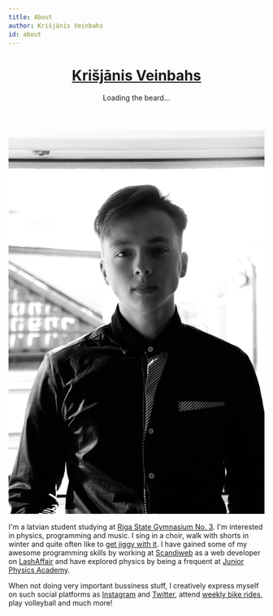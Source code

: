 ```yaml
---
title: About
author: Krišjānis Veinbahs
id: about
---
```


<header>
<h1><a href="#">Krišjānis Veinbahs</a></h1>
<p>Loading the beard...</p>
</header>

![](/images/about.jpg)

I'm a latvian student studying at [Riga State Gymnasium No. 3](http://www.r3g.lv/).
I'm interested in physics, programming and music. I sing in a choir, walk with shorts
in winter and quite often like to [get jiggy with it](https://www.youtube.com/watch?v=3JcmQONgXJM).
I have gained some of my awesome programming skills by working at [Scandiweb](http://scandiweb.com/)
as a web developer on [LashAffair](http://lashaffair.com/) and have explored physics
by being a frequent at [Junior Physics Academy](http://jfs.lu.lv/).

When not doing very important bussiness stuff, I creatively express myself on such social platforms as
[Insta](http://instagram.com/brokastu_mellene/)[gram](http://instagram.com/dope_spicegirls/)
and [Twitter](https://twitter.com/blokflautijs/), attend 
[weekly bike rides](http://facebook.com/nightrideriga/), play volleyball and much more!

